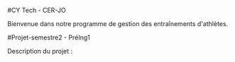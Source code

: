#CY Tech - CER-JO

Bienvenue dans notre programme de gestion des entraînements d'athlètes.

#Projet-semestre2 - PréIng1

Description du projet :
